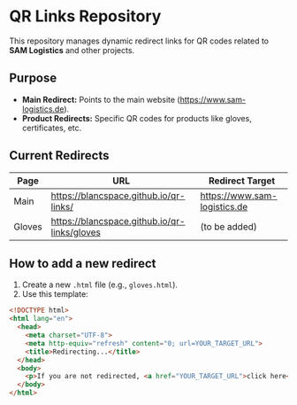 # QR Links Repository

This repository manages dynamic redirect links for QR codes related to **SAM Logistics** and other projects.

## Purpose

- **Main Redirect:** Points to the main website (https://www.sam-logistics.de).
- **Product Redirects:** Specific QR codes for products like gloves, certificates, etc.

## Current Redirects

| Page           | URL                                       | Redirect Target                           |
|----------------|-------------------------------------------|-------------------------------------------|
| Main           | https://blancspace.github.io/qr-links/    | https://www.sam-logistics.de              |
| Gloves         | https://blancspace.github.io/qr-links/gloves | (to be added)                            |

## How to add a new redirect

1. Create a new `.html` file (e.g., `gloves.html`).
2. Use this template:

```html
<!DOCTYPE html>
<html lang="en">
  <head>
    <meta charset="UTF-8">
    <meta http-equiv="refresh" content="0; url=YOUR_TARGET_URL">
    <title>Redirecting...</title>
  </head>
  <body>
    <p>If you are not redirected, <a href="YOUR_TARGET_URL">click here</a>.</p>
  </body>
</html>
